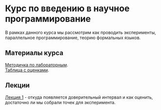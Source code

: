 # Курс по введению в научное программирование

В рамках данного курса мы рассмотрим как проводить эксперименты, параллельное программирование, теорию формальных языков.

## Материалы курса

[Методичка по лабораторным](https://docs.google.com/document/d/1WSTuQDcsqmUheSK-LCpcgMSD27hehQMVaTsUkLJtyBk/edit?usp=sharing).  
[Таблица с оценками](https://docs.google.com/spreadsheets/d/1P3K3CdeZF4WDbVDjtePg3OlraoZEK_bqBl8khOCCWUw/edit?usp=sharing).

## Лекции

[Лекция 1](https://github.com/klyshinsky/Scientific_Programming_2022/blob/main/lecture_20220122_Statistics.ipynb) - откуда появляется доверительный интервал и как оценить, достаточно ли мы собрали точек для эксперимента.


